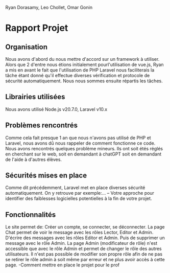 Ryan Dorasamy, Leo Chollet, Omar Gonin

<h1>Rapport Projet</h1>
<h2>Organisation</h2>
Nous avons d'abord du nous mettre d'accord sur un framework à utiliser. Alors que 2 d'entre nous étions initialement pourl'utilisation de vue.js, Ryan a mis en avant le fait que l'utilisation
de PHP Laravel nous faciliterais la tâche étant donné qu'il effectue diverses vérification et protocole de sécurité automatiquement. Nous nous sommes ensuite répartis les tâches.
<h2>Librairies utilisées</h2>
Nous avons utilisé Node.js v20.7.0, Laravel v10.x
<h2>Problèmes rencontrés</h2>
Comme cela fait presque 1 an que nous n'avons pas utilisé de PHP et Laravel, nous avons dû nous rappeler de comment fonctionne ce code. Nous avons rencontrés quelques problème mineurs. Ils ont soit étés réglés en cherchant sur le web, soit en demandant à chatGPT soit en demandant de l'aide à d'autres élèves.
<h2>Sécurités mises en place</h2>
Comme dit précédemment, Laravel met en place diverses sécurité automatiquement. On y retrouve par exemple:...
– Votre approche pour identifier des faiblesses logicielles potentielles à la fin de votre projet.
<h2>Fonctionnalités</h2>
Le site permet de: Créer un compte, se connecter, se déconnecter. La page Chat permet de voir le message avec les rôles Lector, Editor et Admin. D'écrire des messages avec les rôles Editor et Admin.
Puis de supprimer un message avec le rôle Admin. La page Admin (modificateur de rôle) n'est accessible que avec le rôle Admin et permet de changer le rôle des autres utilisateurs. Il n'est pas
possible de modifier son propre rôle afin de ne pas se retirer le rôle admin à soit même par erreur et ne plus avoir accès à cette page.
-Comment mettre en place le projet pour le prof

